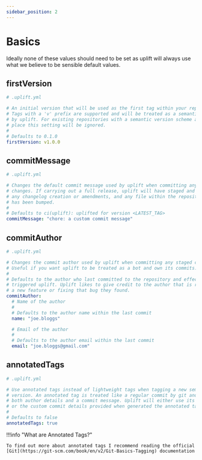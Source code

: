 ```yaml
---
sidebar_position: 2
---
```


# Basics

Ideally none of these values should need to be set as uplift will always use what we believe to be sensible default values.

## firstVersion

```yaml linenums="1"
# .uplift.yml

# An initial version that will be used as the first tag within your repository.
# Tags with a 'v' prefix are supported and will be treated as a semantic version
# by uplift. For existing repositories with a semantic version scheme already in
# place this setting will be ignored.
#
# Defaults to 0.1.0
firstVersion: v1.0.0
```

## commitMessage

```yaml linenums="1"
# .uplift.yml

# Changes the default commit message used by uplift when committing any staged
# changes. If carrying out a full release, uplift will have staged and committed
# any changelog creation or amendments, and any file within the repository that
# has been bumped.
#
# Defaults to ci(uplift): uplifted for version <LATEST_TAG>
commitMessage: "chore: a custom commit message"
```

## commitAuthor

```yaml linenums="1"
# .uplift.yml

# Changes the commit author used by uplift when committing any staged changes.
# Useful if you want uplift to be treated as a bot and own its commits.
#
# Defaults to the author who last committed to the repository and effectively
# triggered uplift. Uplift likes to give credit to the author that is releasing
# a new feature or fixing that bug they found.
commitAuthor:
  # Name of the author
  #
  # Defaults to the author name within the last commit
  name: "joe.bloggs"

  # Email of the author
  #
  # Defaults to the author email within the last commit
  email: "joe.bloggs@gmail.com"
```

## annotatedTags

```yaml linenums="1"
# .uplift.yml

# Use annotated tags instead of lightweight tags when tagging a new semantic
# version. An annotated tag is treated like a regular commit by git and contains
# both author details and a commit message. Uplift will either use its defaults
# or the custom commit details provided when generated the annotated tag.
#
# Defaults to false
annotatedTags: true
```

!!!info "What are Annotated Tags?"

    To find out more about annotated tags I recommend reading the official [Git](https://git-scm.com/book/en/v2/Git-Basics-Tagging) documentation
